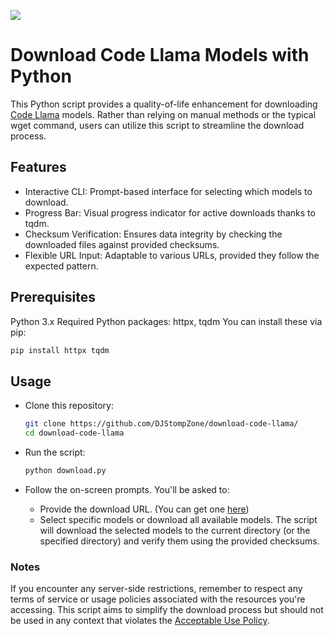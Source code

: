 ![](https://i.imgur.com/eumqBOu.png)

# Download Code Llama Models with Python

This Python script provides a quality-of-life enhancement for downloading [Code Llama](https://github.com/facebookresearch/codellama) models. Rather than relying on manual methods or the typical wget command, users can utilize this script to streamline the download process.


## Features
- Interactive CLI: Prompt-based interface for selecting which models to download.
- Progress Bar: Visual progress indicator for active downloads thanks to tqdm.
- Checksum Verification: Ensures data integrity by checking the downloaded files against provided checksums.
- Flexible URL Input: Adaptable to various URLs, provided they follow the expected pattern.


## Prerequisites
Python 3.x
Required Python packages: httpx, tqdm
You can install these via pip:
```bash
pip install httpx tqdm
```


## Usage
- Clone this repository:
  ```bash
  git clone https://github.com/DJStompZone/download-code-llama/
  cd download-code-llama
  ```

- Run the script:
  ```bash
  python download.py
  ```

- Follow the on-screen prompts. You'll be asked to:

  - Provide the download URL. (You can get one [here](https://ai.meta.com/resources/models-and-libraries/llama-downloads/))
  - Select specific models or download all available models.
  The script will download the selected models to the current directory (or the specified directory) and verify them using the provided checksums.

### Notes
If you encounter any server-side restrictions, remember to respect any terms of service or usage policies associated with the resources you're accessing. This script aims to simplify the download process but should not be used in any context that violates the [Acceptable Use Policy](https://ai.meta.com/llama/use-policy/).
